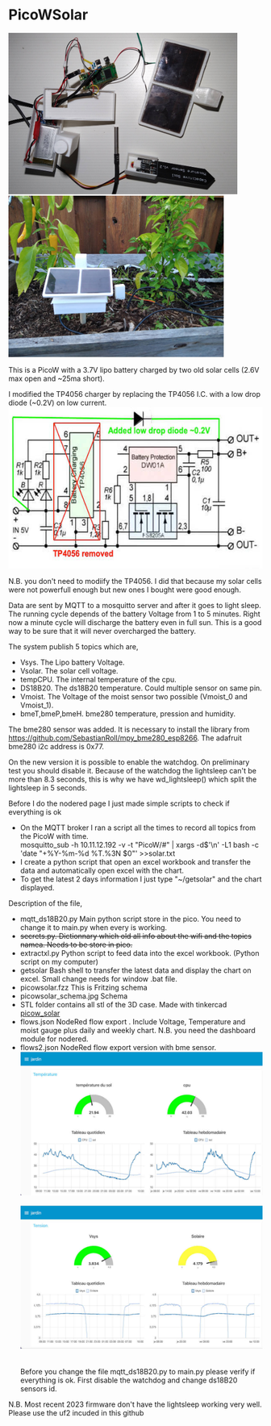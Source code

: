# PicoWSolar
<img src="solar_box1.jpg" height=320><img src="solar_box2.jpg" height=320>

This is a PicoW with a 3.7V lipo battery charged by two old solar cells (2.6V max open and ~25ma short).

I modified the TP4056 charger by replacing the TP4056 I.C. with a low drop diode (~0.2V) on low current.
<img src="tp4056mod2.jpg" height=320>

N.B. you don't need to modiify the TP4056. I did that because my solar cells were not powerfull enough but new ones I bought were good enough.

Data are sent by MQTT to a mosquitto server and after it goes to light sleep. The running cycle depends of the battery Voltage  from 1 to 5 minutes. Right now a minute cycle will discharge the battery even in full sun. This is a good way to be sure that it will never overcharged the battery.


The system publish 5 topics which are,
- Vsys. The Lipo battery Voltage.
- Vsolar. The solar cell voltage.
- tempCPU. The internal temperature of the cpu.
- DS18B20. The ds18B20 temperature. Could multiple sensor on same pin.
- Vmoist. The Voltage of the moist sensor two possible (Vmoist_0 and Vmoist_1).
- bmeT,bmeP,bmeH.  bme280 temperature, pression and humidity.

The bme280 sensor was added. It is necessary to install the library from https://github.com/SebastianRoll/mpy_bme280_esp8266.
The adafruit bme280 i2c address is 0x77.


On the new version it is possible to enable the watchdog. On preliminary test you should disable it. Because of the watchdog the
lightsleep can't be more than 8.3 seconds, this is why we have wd_lightsleep() which split the lightsleep in 5 seconds.

Before I do the nodered page I just made simple scripts to check if everything is ok
- On the MQTT broker I ran a script all the times to record all topics from the PicoW with time.<br>
<quote>mosquitto_sub -h 10.11.12.192 -v -t "PicoW/#" | xargs -d$'\n' -L1 bash -c 'date "+%Y-%m-%d %T.%3N $0"'  >>solar.txt</quote>
- I create a python script that open an excel workbook and transfer the data and automatically open excel with the chart.
- To get the latest 2 days information I just type  "~/getsolar" and the chart displayed.

Description of the file,
- mqtt_ds18B20.py   Main python script store in the pico. You need to change it to main.py when every is working.
- <strike>secrets.py.       Dictionnary which old all info about the wifi and the topics namea. Needs to be store in pico.</strike>
- extractxl.py      Python script to feed data into the excel workbook. (Python script on my computer)
- getsolar          Bash shell to transfer the latest data and display the chart on excel. Small change needs for window .bat file.
- picowsolar.fzz    This is Fritzing schema
- picowsolar_schema.jpg  Schema
- STL folder contains all stl of the 3D case.  Made with tinkercad  <a href="https://www.tinkercad.com/things/b1r0aMqMbmD-picowsolar">picow_solar</a>
- flows.json         NodeRed flow export . Include Voltage, Temperature and moist gauge plus daily and weekly chart.
                    N.B. you need the dashboard module for nodered.<br>
- flows2.json        NodeRed flow export version with bme sensor.<br>
<img src="temperature.jpg" width=480>&nbsp;&nbsp;&nbsp;<img src="tension.jpg" width=480><br><br><br>
Before you change the file mqtt_ds18B20.py to main.py  please verify if everything is ok. First disable the watchdog  and change ds18B20 sensors id.

N.B. Most recent 2023 firmware don't have the lightsleep working very well. Please use the uf2 incuded in this github
